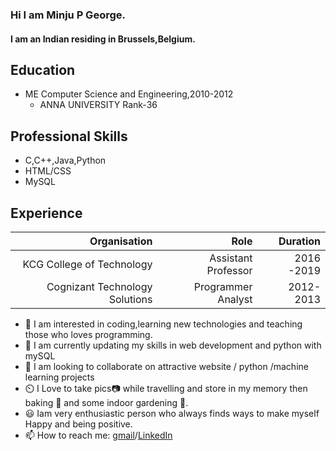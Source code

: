 ### Hi I am Minju P George.
#### I am an Indian residing in Brussels,Belgium.
## Education
  + ME Computer Science and Engineering,2010-2012
    - ANNA UNIVERSITY Rank-36
    
## Professional Skills
   + C,C++,Java,Python
   + HTML/CSS
   + MySQL
   
## Experience
| Organisation | Role | Duration |
| --: | --:| --:|
| KCG College of Technology   | Assistant Professor | 2016 -2019 |
| Cognizant Technology Solutions | Programmer Analyst| 2012-2013 |


- 👀 I am interested in coding,learning new technologies and teaching those who loves programming.
- 🌱 I am currently updating my skills in web development and python with mySQL
- 💞️ I am looking to collaborate on attractive website / python /machine learning projects
- ⏲️ I Love to take pics📷 while travelling and store in my memory then baking 🍰 and some indoor gardening 🎋.
- 😃 Iam very enthusiastic person who always finds ways to make myself Happy and being positive.
- 📫 How to reach me: [gmail](minjupgeorge@gmail.com)/[LinkedIn](https://www.linkedin.com/in/minju-george-aabb96159/)
<!---
minjupgeorge/minjupgeorge@gmail.comis a ✨ special ✨ repository because its `README.md` (this file) appears on your GitHub profile.
You can click the Preview link to take a look at your changes.
--->
